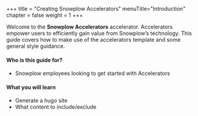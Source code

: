 +++
title = "Creating Snowplow Accelerators"
menuTitle="Introduction"
chapter = false
weight = 1
+++

Welcome to the **Snowplow Accelerators** accelerator. Accelerators empower users to efficiently gain value from Snowplow’s technology. This guide covers how to make use of the accelerators template and some general style guidance.

#### Who is this guide for?
- Snowplow employees looking to get started with Accelerators

#### What you will learn
- Generate a hugo site
- What content to include/exclude


